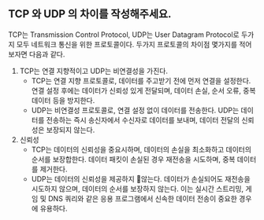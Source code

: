 ## TCP 와 UDP 의 차이를 작성해주세요.

TCP는 Transmission Control Protocol, UDP는 User Datagram Protocol로 두가지 모두 네트워크 통신을 위한 프로토콜이다.
두가지 프로토콜의 차이점 몇가지를 적어보자면 다음과 같다.

1. TCP는 연결 지향적이고 UDP는 비연결성을 가진다.
   - TCP는 연결 지향 프로토콜로, 데이터를 주고받기 전에 먼저 연결을 설정한다. 연결 설정 후에는 데이터가 신뢰성 있게 전달되며, 데이터 손실, 순서 오류, 중복 데이터 등을 방지한다.
   - UDP는 비연결성 프로토콜로, 연결 설정 없이 데이터를 전송한다. UDP는 데이터를 전송하는 즉시 송신자에서 수신자로 데이터를 보내며, 데이터 전달의 신뢰성은 보장되지 않는다.
2. 신뢰성
   - TCP는 데이터의 신뢰성을 중요시하며, 데이터의 손실을 최소화하고 데이터의 순서를 보장합한다. 데이터 패킷이 손실된 경우 재전송을 시도하며, 중복 데이터를 제거한다.
   - UDP는 데이터의 신뢰성을 제공하지 않는다. 데이터가 손실되어도 재전송을 시도하지 않으며, 데이터의 순서를 보장하지 않는다. 이는 실시간 스트리밍, 게임 및 DNS 쿼리와 같은 응용 프로그램에서 신속한 데이터 전송이 중요한 경우에 유용하다.
